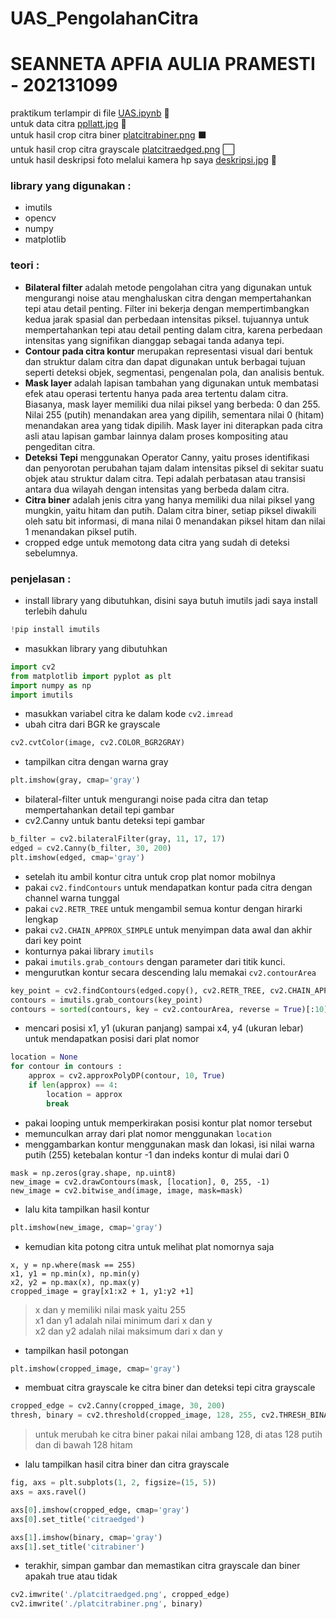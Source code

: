# UAS_PengolahanCitra
# SEANNETA APFIA AULIA PRAMESTI - 202131099
praktikum terlampir di file [UAS.ipynb](https://github.com/sensenx/UAS_PengolahanCitra/blob/main/UAS.ipynb) :rocket: <br> 
untuk data citra [ppllatt.jpg](https://github.com/sensenx/UAS_PengolahanCitra/blob/main/ppllatt.jpg) :car: <br> 
untuk hasil crop citra biner [platcitrabiner.png](https://github.com/sensenx/UAS_PengolahanCitra/blob/main/platcitrabiner.png) :black_large_square: <br> 
untuk hasil crop citra grayscale [platcitraedged.png](https://github.com/sensenx/UAS_PengolahanCitra/blob/main/platcitraedged.png) :white_large_square: <br> 
untuk hasil deskripsi foto melalui kamera hp saya [deskripsi.jpg](https://github.com/sensenx/UAS_PengolahanCitra/blob/main/deskripsi,jpg) :camera_flash: <br> 

<h3> library yang digunakan : </h3>

* imutils
* opencv
* numpy
* matplotlib

<h3> teori : </h3>

* **Bilateral filter** adalah metode pengolahan citra yang digunakan untuk mengurangi noise atau menghaluskan citra dengan mempertahankan tepi atau detail penting. Filter ini bekerja dengan mempertimbangkan kedua jarak spasial dan perbedaan intensitas piksel. tujuannya untuk mempertahankan tepi atau detail penting dalam citra, karena perbedaan intensitas yang signifikan dianggap sebagai tanda adanya tepi.
* **Contour pada citra kontur** merupakan representasi visual dari bentuk dan struktur dalam citra dan dapat digunakan untuk berbagai tujuan seperti deteksi objek, segmentasi, pengenalan pola, dan analisis bentuk.
* **Mask layer** adalah lapisan tambahan yang digunakan untuk membatasi efek atau operasi tertentu hanya pada area tertentu dalam citra. Biasanya, mask layer memiliki dua nilai piksel yang berbeda: 0 dan 255. Nilai 255 (putih) menandakan area yang dipilih, sementara nilai 0 (hitam) menandakan area yang tidak dipilih. Mask layer ini diterapkan pada citra asli atau lapisan gambar lainnya dalam proses kompositing atau pengeditan citra.
* **Deteksi Tepi** menggunakan Operator Canny, yaitu proses identifikasi dan penyorotan perubahan tajam dalam intensitas piksel di sekitar suatu objek atau struktur dalam citra. Tepi adalah perbatasan atau transisi antara dua wilayah dengan intensitas yang berbeda dalam citra.
* **Citra biner** adalah jenis citra yang hanya memiliki dua nilai piksel yang mungkin, yaitu hitam dan putih. Dalam citra biner, setiap piksel diwakili oleh satu bit informasi, di mana nilai 0 menandakan piksel hitam dan nilai 1 menandakan piksel putih.
* cropped edge untuk memotong data citra yang sudah di deteksi sebelumnya.

<h3> penjelasan : </h3>

* install library yang dibutuhkan, disini saya butuh imutils jadi saya install terlebih dahulu
```python
!pip install imutils
```
* masukkan library yang dibutuhkan
```python
import cv2
from matplotlib import pyplot as plt
import numpy as np
import imutils
```
* masukkan variabel citra ke dalam kode
`cv2.imread`
* ubah citra dari BGR ke grayscale
```python
cv2.cvtColor(image, cv2.COLOR_BGR2GRAY)
```
* tampilkan citra dengan warna gray
```python
plt.imshow(gray, cmap='gray')
```
* bilateral-filter untuk mengurangi noise pada citra dan tetap mempertahankan detail tepi gambar
* cv2.Canny untuk bantu deteksi tepi gambar
```python
b_filter = cv2.bilateralFilter(gray, 11, 17, 17)
edged = cv2.Canny(b_filter, 30, 200)
plt.imshow(edged, cmap='gray')
```
* setelah itu ambil kontur citra untuk crop plat nomor mobilnya
* pakai `cv2.findContours` untuk mendapatkan kontur pada citra dengan channel warna tunggal
* pakai `cv2.RETR_TREE` untuk mengambil semua kontur dengan hirarki lengkap
* pakai `cv2.CHAIN_APPROX_SIMPLE` untuk menyimpan data awal dan akhir dari key point
* konturnya pakai library `imutils`
* pakai `imutils.grab_contours` dengan parameter dari titik kunci.
* mengurutkan kontur secara descending lalu memakai `cv2.contourArea`
```python
key_point = cv2.findContours(edged.copy(), cv2.RETR_TREE, cv2.CHAIN_APPROX_SIMPLE)
contours = imutils.grab_contours(key_point)
contours = sorted(contours, key = cv2.contourArea, reverse = True)[:10]
```
* mencari posisi x1, y1 (ukuran panjang) sampai x4, y4 (ukuran lebar) untuk mendapatkan posisi dari plat nomor
```python
location = None
for contour in contours :
    approx = cv2.approxPolyDP(contour, 10, True)
    if len(approx) == 4:
        location = approx
        break
```
* pakai looping untuk memperkirakan posisi kontur plat nomor tersebut
* memunculkan array dari plat nomor menggunakan `location`
* menggambarkan kontur menggunakan mask dan lokasi, isi nilai warna putih (255) ketebalan kontur -1 dan indeks kontur di mulai dari 0
```pyhton
mask = np.zeros(gray.shape, np.uint8)
new_image = cv2.drawContours(mask, [location], 0, 255, -1)
new_image = cv2.bitwise_and(image, image, mask=mask)
```
* lalu kita tampilkan hasil kontur
```python
plt.imshow(new_image, cmap='gray')
```
* kemudian kita potong citra untuk melihat plat nomornya saja
```pyhton
x, y = np.where(mask == 255)
x1, y1 = np.min(x), np.min(y)
x2, y2 = np.max(x), np.max(y)
cropped_image = gray[x1:x2 + 1, y1:y2 +1]
```
> x dan y memiliki nilai mask yaitu 255 <br>
> x1 dan y1 adalah nilai minimum dari x dan y <br>
> x2 dan y2 adalah nilai maksimum dari x dan y <br>
* tampilkan hasil potongan
```python
plt.imshow(cropped_image, cmap='gray')
```
* membuat citra grayscale ke citra biner dan deteksi tepi citra grayscale
```python
cropped_edge = cv2.Canny(cropped_image, 30, 200)
thresh, binary = cv2.threshold(cropped_image, 128, 255, cv2.THRESH_BINARY | cv2.THRESH_OTSU)
```
> untuk merubah ke citra biner pakai nilai ambang 128, di atas 128 putih dan di bawah 128 hitam <br>
* lalu tampilkan hasil citra biner dan citra grayscale
```python
fig, axs = plt.subplots(1, 2, figsize=(15, 5))
axs = axs.ravel()

axs[0].imshow(cropped_edge, cmap='gray')
axs[0].set_title('citraedged')

axs[1].imshow(binary, cmap='gray')
axs[1].set_title('citrabiner')
```
* terakhir, simpan gambar dan memastikan citra grayscale dan biner apakah true atau tidak
```python
cv2.imwrite('./platcitraedged.png', cropped_edge)
cv2.imwrite('./platcitrabiner.png', binary)
```
